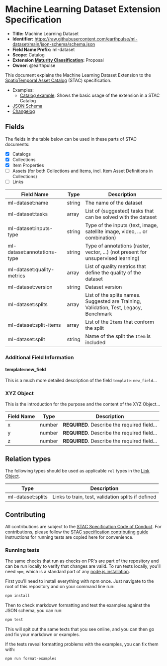 # Machine Learning Dataset Extension Specification

- **Title:** Machine Learning Dataset
- **Identifier:** <https://raw.githubusercontent.com/earthpulse/ml-dataset/main/json-schema/schema.json>
- **Field Name Prefix:** ml-dataset
- **Scope:** Catalog
- **Extension [Maturity Classification](https://github.com/radiantearth/stac-spec/tree/master/extensions/README.md#extension-maturity):** Proposal
- **Owner**: @earthpulse

This document explains the Machine Learning Dataset Extension to 
the [SpatioTemporal Asset Catalog](https://github.com/radiantearth/stac-spec) 
(STAC) specification.

- Examples:
  - [Catalog example](examples/catalog.json): Shows the basic usage of the extension in a STAC Catalog
- [JSON Schema](json-schema/schema.json)
- [Changelog](./CHANGELOG.md)

## Fields

The fields in the table below can be used in these parts of STAC documents:
- [x] Catalogs
- [x] Collections
- [x] Item Properties
- [ ] Assets (for both Collections and Items, incl. Item Asset Definitions in Collections)
- [ ] Links

| Field Name           | Type                      | Description |
| -------------------- | ------------------------- | ----------- |
| ml-dataset:name   | string                    | The name of the dataset |
| ml-dataset:tasks | array                 | List of (suggested) tasks that can be solved with the dataset |
| ml-dataset:inputs-type | string | Type of the inputs (text, image, satellite image, video, ... or combination) |
| ml-dataset:annotations-type | string | Type of annotations (raster, vector, ...) (not present for unsupervised learning) |
| ml-dataset:quality-metrics | array | List of quality metrics that define the quality of the dataset |
| ml-dataset:version | string | Dataset version |
| ml-dataset:splits | array | List of the splits names. Suggested are Training, Validation, Test, Legacy, Benchmark |
| ml-dataset:split-items | array | List of the `Items` that conform the split |
| ml-dataset:split | string | Name of the split the `Item` is included |
 
### Additional Field Information

#### template:new_field

This is a much more detailed description of the field `template:new_field`...

### XYZ Object

This is the introduction for the purpose and the content of the XYZ Object...

| Field Name  | Type   | Description |
| ----------- | ------ | ----------- |
| x           | number | **REQUIRED**. Describe the required field... |
| y           | number | **REQUIRED**. Describe the required field... |
| z           | number | **REQUIRED**. Describe the required field... |

## Relation types

The following types should be used as applicable `rel` types in the
[Link Object](https://github.com/radiantearth/stac-spec/tree/master/item-spec/item-spec.md#link-object).

| Type                | Description |
| ------------------- | ----------- |
| ml-dataset:splits      | Links to train, test, validation splits if defined |

## Contributing

All contributions are subject to the
[STAC Specification Code of Conduct](https://github.com/radiantearth/stac-spec/blob/master/CODE_OF_CONDUCT.md).
For contributions, please follow the
[STAC specification contributing guide](https://github.com/radiantearth/stac-spec/blob/master/CONTRIBUTING.md) Instructions
for running tests are copied here for convenience.

### Running tests

The same checks that run as checks on PR's are part of the repository and can be run locally to verify that changes are valid. 
To run tests locally, you'll need `npm`, which is a standard part of any [node.js installation](https://nodejs.org/en/download/).

First you'll need to install everything with npm once. Just navigate to the root of this repository and on 
your command line run:
```bash
npm install
```

Then to check markdown formatting and test the examples against the JSON schema, you can run:
```bash
npm test
```

This will spit out the same texts that you see online, and you can then go and fix your markdown or examples.

If the tests reveal formatting problems with the examples, you can fix them with:
```bash
npm run format-examples
```
